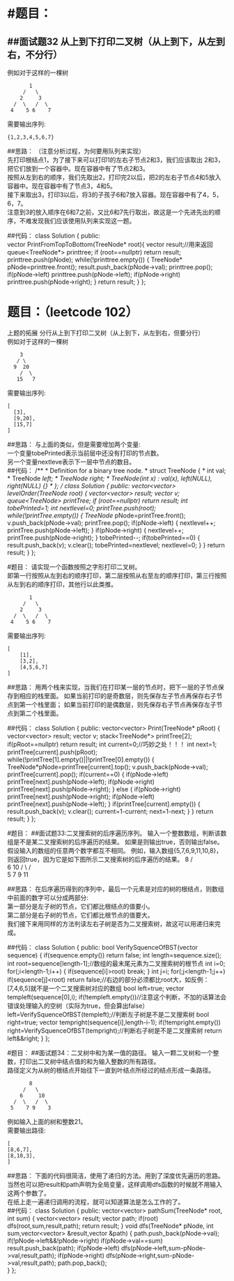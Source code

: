 #题目：
===============
##面试题32 从上到下打印二叉树（从上到下，从左到右，不分行）
-------
例如对于这样的一棵树  

           1
         /   \
        2     3
      /  \   /  \
     4    5 6    7
需要输出序列:

	{1,2,3,4,5,6,7}

##思路：
（注意分析过程，为何要用队列来实现）  
先打印根结点1，为了接下来可以打印1的左右子节点2和3，我们应该取出  2和3，把它们放到一个容器中。现在容器中有了节点2和3。  
按照从左到右的顺序，我们先取出2，打印完2以后，把2的左右子节点4和5放入容器中。现在容器中有了节点3，4和5。  
接下来取出3，打印3以后，将3的子孩子6和7放入容器。现在容器中有了4，5，6，7。  
注意到3的放入顺序在6和7之前，又比6和7先行取出，故这是一个先进先出的顺序，不难发现我们应该使用队列来实现这一题。  

##代码：
	class Solution {
	public:    
	    vector<int> PrintFromTopToBottom(TreeNode* root){
	        vector<int> result;//用来返回
	        queue<TreeNode*> printtree;
	        if (root==nullptr)
	            return result;
	        printtree.push(pNode);
	        while(!printtree.empty())
	        {
	            TreeNode* pNode=printtree.front();
	            result.push_back(pNode->val);
	            printtree.pop();
	            if(pNode->left)
	                printtree.push(pNode->left);
	            if(pNode->right)
	                printtree.push(pNode->right);
	        }
	        return result;
	    }
	};

题目：（leetcode 102）
================
上题的拓展 分行从上到下打印二叉树（从上到下，从左到右，但要分行）  
例如对于这样的一棵树  

	    3
	   / \
	  9  20
	    /  \
	   15   7
需要输出序列:  

	[
	  [3],
	  [9,20],
	  [15,7]
	]
##思路：
与上面的类似，但是需要增加两个变量:  
一个变量tobePrinted表示当前层中还没有打印的节点数。  
另一个变量nextleve表示下一层中节点的数目。  
##代码：
	/**
	 * Definition for a binary tree node.
	 * struct TreeNode {
	 *     int val;
	 *     TreeNode *left;
	 *     TreeNode *right;
	 *     TreeNode(int x) : val(x), left(NULL), right(NULL) {}
	 * };
	 */
	class Solution {
	public:
	    vector<vector<int>> levelOrder(TreeNode* root) {
	        vector<vector<int>> result;
	        vector<int> v;
	        queue<TreeNode*> printTree;
	        if (root==nullptr)
	            return result;
	        int tobePrinted=1;
	        int nextlevel=0;
	        printTree.push(root);
	        while(!printTree.empty())
	        {
	            TreeNode* pNode=printTree.front();
	            v.push_back(pNode->val);
	            printTree.pop();
	            if(pNode->left)
	            {
	                nextlevel++;
	                printTree.push(pNode->left);
	            }
	            if(pNode->right)
	            {
	                nextlevel++;
	                printTree.push(pNode->right);
	            }
	            tobePrinted--;
	            if(tobePrinted==0)
	            {
	                result.push_back(v);
	                v.clear();
	                tobePrinted=nextlevel;
	                nextlevel=0;
	            }
	        }
	        return result;
	    }
	};

#题目：
请实现一个函数按照之字形打印二叉树。  
即第一行按照从左到右的顺序打印，第二层按照从右至左的顺序打印，第三行按照从左到右的顺序打印，其他行以此类推。  

	       1
	     /   \
	    2     3
	  /  \   /  \
	 4    5 6    7
需要输出序列:

	[
		[1],
		[3,2],
		[4,5,6,7]
	]
##思路：
用两个栈来实现，当我们在打印某一层的节点时，把下一层的子节点保存到相应的栈里面。
如果当前打印的是奇数层，则先保存左子节点再保存右子节点到第一个栈里面；
如果当前打印的是偶数层，则先保存右子节点再保存左子节点到第二个栈里面。

##代码：
	class Solution {
	public:
	    vector<vector<int>> Print(TreeNode* pRoot) {
	        vector<vector<int>> result;
	        vector<int> v;
	        stack<TreeNode*> printTree[2];
	        if(pRoot==nullptr)
	            return result;
	        int current=0;//巧妙之处！！！
	        int next=1;
	        printTree[current].push(pRoot);
	        while(!printTree[1].empty()||!printTree[0].empty())
	        {
	            TreeNode*pNode=printTree[current].top();
	            v.push_back(pNode->val);
	            printTree[current].pop();
	            if(current==0)
	            {
	                if(pNode->left)
	                    printTree[next].push(pNode->left);
	                if(pNode->right)
	                    printTree[next].push(pNode->right);
	            }
	            else
	            {
	                if(pNode->right)
	                    printTree[next].push(pNode->right);
	                if(pNode->left)
	                    printTree[next].push(pNode->left);
	            }
	            if(printTree[current].empty())
	            {
	                result.push_back(v);
	                v.clear();
	                current=1-current;
	                next=1-next;
	            }
	        }
	        return result;
	    }
	};

#题目：
##面试题33:二叉搜索树的后序遍历序列。
输入一个整数数组，判断该数组是不是某二叉搜索树的后序遍历的结果。
如果是则输出true，否则输出false。假设输入的数组的任意两个数字都互不相同。
例如，输入数组{5,7,6,9,11,10,8}，则返回true，因为它是如下图所示二叉搜索树的后序遍历的结果。
               8
             /   \
            6     10
          /  \   /  \
         5    7 9    11
         
##思路：
在后序遍历得到的序列中，最后一个元素是对应的树的根结点，则数组中前面的数字可以分成两部分:  
第一部分是左子树的节点，它们都比根结点的值要小。  
第二部分是右子树的节点，它们都比根节点的值要大。  
我们接下来用同样的方法判读左右子树是否为二叉搜索树，故这可以用递归来完成。  

##代码：
	class Solution {
	public:
	    bool VerifySquenceOfBST(vector<int> sequence) {
	        if(sequence.empty())
	            return false;
	        int length=sequence.size();
	        int root=sequence[length-1];//数组的最末尾元素为二叉搜索树的根节点
	        int i=0;
	        for(;i<length-1;i++)
	        {
	            if(sequence[i]>root)
	                break;
	        }
	        int j=i;
	        for(;j<length-1;j++)
	            if(sequence[j]<root)
	                return false;//右边的部分必须都比root大，如反例：[7,4,6,5]就不是一个二叉搜索树对应的数组
	        bool left=true;
	        vector<int> templeft(sequence[0],i);
	        if(!templeft.empty())//注意这个判断，不加的话算法会错误处理输入的空树（实际为true，但会算出false）
	            left=VerifySquenceOfBST(templeft);//判断左子树是不是二叉搜索树
	        bool right=true;
	        vector<int> tempright(sequence[i],length-i-1);
	        if(!tempright.empty())
	            right=VerifySquenceOfBST(tempright);//判断右子树是不是二叉搜索树
	        return left&&right;
	    }
	};

#题目：
##面试题34：二叉树中和为某一值的路径。
输入一颗二叉树和一个整数，打印出二叉树中结点值的和为输入整数的所有路径。  
路径定义为从树的根结点开始往下一直到叶结点所经过的结点形成一条路径。
  
	       8
	     /   \
	    6     10
	  /  \   /  \
	 5    7 9    3
例如输入上面的树和整数21。  
需要输出路径:

	[
	[8,6,7],
	[8,10,3],
	]
##思路：
下面的代码很简洁，使用了递归的方法。用到了深度优先遍历的思路。  
当然也可以把result和path声明为全局变量，这样调用dfs函数的时候就不用输入这两个参数了。  
在纸上走一遍递归调用的流程，就可以知道算法是怎么工作的了。  
##代码：
	class Solution {
	public:
	    vector<vector<int>> pathSum(TreeNode* root, int sum) {
	        vector<vector<int>> result;
	        vector<int> path;
	        if(root)
	            dfs(root,sum,result,path);
	        return result;
	    }
	    void dfs(TreeNode* pNode, int sum,vector<vector<int>> &result,vector<int> &path)
	    {
	        path.push_back(pNode->val);
	        if(!pNode->left&&!pNode->right)
	            if(pNode->val==sum)
	                result.push_back(path);
	        if(pNode->left)
	            dfs(pNode->left,sum-pNode->val,result,path);
	        if(pNode->right)
	            dfs(pNode->right,sum-pNode->val,result,path);
	        path.pop_back();        
	    }
	};   
